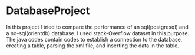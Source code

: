 # DatabaseProject

In this project I tried to compare the performance of an sql(postgresql) and a no-sql(orientdb) database. 
I used stack-Overflow dataset in this purpose.
The java codes contain codes to establish a connection to the database, creating a table, parsing the xml file, and inserting 
the data in the table.
